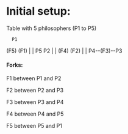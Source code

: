 # Initial setup:

Table with 5 philosophers (P1 to P5)

      P1
   (F5)   (F1)
   |       |
   P5     P2
    |     |
   (F4)   (F2)
    |     |
    P4--(F3)--P3

#### Forks:
F1 between P1 and P2

F2 between P2 and P3

F3 between P3 and P4

F4 between P4 and P5

F5 between P5 and P1
